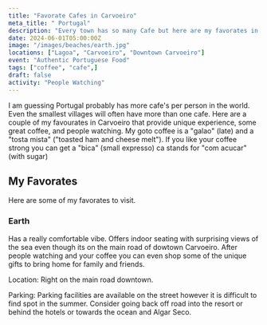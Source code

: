 ```yaml
---
title: "Favorate Cafes in Carvoeiro"
meta_title: " Portugal"
description: "Every town has so many Cafe but here are my favorates in Carvoeiro"
date: 2024-06-01T05:00:00Z
image: "/images/beaches/earth.jpg"
locations: ["Lagoa", "Carvoeiro", "Downtown Carvoeiro"]
event: "Authentic Portuguese Food"
tags: ["coffee", "cafe",]
draft: false
activity: "People Watching"
---
```


I am guessing Portugal probably has more cafe's per person in the world.  Even the smallest villages will often have more than one cafe.  Here are a couple of my favourates in Carvoeiro that provide unique experience,  some great coffee, and people watching.  My goto coffee is a "galao" (late) and a "tosta mista" ("toasted ham and cheese melt"). If you like your coffee strong you can get a "bica" (small expresso)  ca stands for "com acucar" (with sugar)
  
## My Favorates

Here are some of my favorates to visit. 

### Earth

 Has a really comfortable vibe. Offers indoor seating with surprising views of the sea even though its on the main road of dowtown Carvoeiro.  After people watching and your coffee you can even shop some of the unique gifts to bring home for family and friends.

Location: Right on the main road downtown. 

Parking: Parking facilities are available on the street however it is difficult to find spot in the summer.  Consider going back off road into the resort or behind the hotels or towards the ocean and Algar Seco.
 